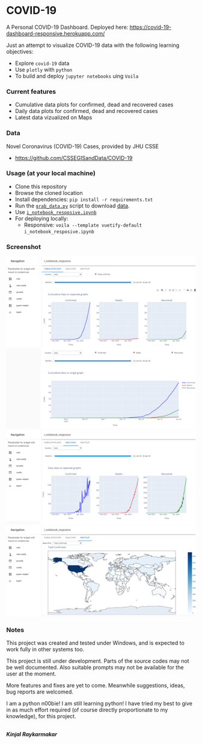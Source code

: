 # COVID-19
A Personal COVID-19 Dashboard. Deployed here:
https://covid-19-dashboard-responsive.herokuapp.com/

Just an attempt to visualize COVID-19 data with the following learning objectives:
- Explore ````covid-19```` data
- Use ````plotly```` with ````python````
- To build and deploy ````jupyter notebooks```` uing ````Voila````

### Current features
- Cumulative data plots for confirmed, dead and recovered cases
- Daily data plots for confirmed, dead and recovered cases
- Latest data vizualized on Maps

### Data
Novel Coronavirus (COVID-19) Cases, provided by JHU CSSE
- https://github.com/CSSEGISandData/COVID-19

### Usage (at your local machine)
* Clone this repository
* Browse the cloned location
* Install dependencies: ````pip install -r requirements.txt````
* Run the [````grab_data.py````](grab_data.py) script to download [data](data).
* Use [````i_notebook_resposive.ipynb````](i_notebook_resposive.ipynb)
* For deploying locally:
  - Responsive: ````voila --template vuetify-default i_notebook_resposive.ipynb````

### Screenshot
![ss1](readme-data/ss1.png)
![ss2](readme-data/ss2.png)
![ss3](readme-data/ss3.png)

### Notes
This project was created and tested under Windows, and is expected to work fully in other systems too.

This project is still under development. Parts of the source codes may not be well documented.
Also suitable prompts may not be available for the user at the moment.

More features and fixes are yet to come. Meanwhile suggestions, ideas, bug reports are welcomed.

I am a python n00bie! I am still learning python! I have tried my best to give in as much effort required (of course directly proportionate to my knowledge), for this project.

<br>***Kinjal Raykarmakar***
